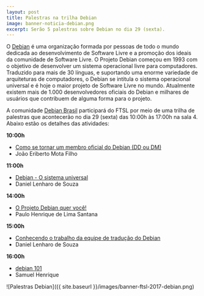 ```yaml
---
layout: post
title: Palestras na trilha Debian
image: banner-noticia-debian.png
excerpt: Serão 5 palestras sobre Debian no dia 29 (sexta).
---
```


O [Debian](http://debian.org) é uma organização formada por pessoas de todo o mundo dedicada ao desenvolvimento de Software Livre e a promoção dos ideais da comunidade de Software Livre. O Projeto Debian começou em 1993 com o objetivo de desenvolver um sistema operacional livre para computadores. Traduzido para mais de 30 línguas, e suportando uma enorme variedade de arquiteturas de computadores, o Debian se intitula o sistema operacional universal e é hoje o maior projeto de Software Livre no mundo. Atualmente existem mais de 1.000 desenvolvedores oficiais do Debian e milhares de usuários que contribuem de alguma forma para o projeto.

A comunidade [Debian Brasil](https://debianbrasil.org.br) participará do FTSL por meio de uma trilha de palestras que acontecerão no dia 29 (sexta) das 10:00h às 17:00h na sala 4. Abaixo estão os detalhes das atividades:

**10:00h**  
* [Como se tornar um membro oficial do Debian (DD ou DM)](https://ftsl.websiteseguro.com/ftsl9/grade/detail.html?t=1505353768056&id=f426c77164f7052f97fdde247f54e2ea&type=1&pid=307&day=3)
* João Eriberto Mota Filho

**11:00h**  
* [Debian - O sistema universal](https://ftsl.websiteseguro.com/ftsl9/grade/detail.html?t=1505353768058&id=f426c77164f7052f97fdde247f54e2ea&type=1&pid=180&day=3)
* Daniel Lenharo de Souza

**14:00h**  
* [O Projeto Debian quer você!](https://ftsl.websiteseguro.com/ftsl9/grade/detail.html?t=1505353768059&id=f426c77164f7052f97fdde247f54e2ea&type=1&pid=260&day=3)
* Paulo Henrique de Lima Santana

**15:00h**  
* [Conhecendo o trabalho da equipe de tradução do Debian](https://ftsl.websiteseguro.com/ftsl9/grade/detail.html?t=1505353768060&id=f426c77164f7052f97fdde247f54e2ea&type=1&pid=262&day=3)
* Daniel Lenharo de Souza

**16:00h**  
* [debian 101](https://ftsl.websiteseguro.com/ftsl9/grade/detail.html?t=1505353768061&id=f426c77164f7052f97fdde247f54e2ea&type=1&pid=263&day=3)
* Samuel Henrique

![Palestras Debian]({{ site.baseurl }}/images/banner-ftsl-2017-debian.png)


